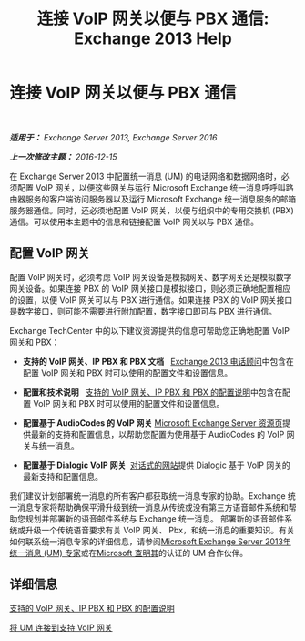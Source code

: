 ﻿---
title: '连接 VoIP 网关以便与 PBX 通信: Exchange 2013 Help'
TOCTitle: 连接 VoIP 网关以便与 PBX 通信
ms:assetid: 76bcdc54-3ec2-408a-bdbe-37826580dd62
ms:mtpsurl: https://technet.microsoft.com/zh-cn/library/Aa998872(v=EXCHG.150)
ms:contentKeyID: 50556601
ms.date: 05/21/2018
mtps_version: v=EXCHG.150
ms.translationtype: MT
---

# 连接 VoIP 网关以便与 PBX 通信

 

_**适用于：** Exchange Server 2013, Exchange Server 2016_

_**上一次修改主题：** 2016-12-15_

在 Exchange Server 2013 中配置统一消息 (UM) 的电话网络和数据网络时，必须配置 VoIP 网关，以便这些网关与运行 Microsoft Exchange 统一消息呼呼叫路由器服务的客户端访问服务器以及运行 Microsoft Exchange 统一消息服务的邮箱服务器通信。同时，还必须地配置 VoIP 网关，以便与组织中的专用交换机 (PBX) 通信。可以使用本主题中的信息和链接配置 VoIP 网关以与 PBX 通信。

## 配置 VoIP 网关

配置 VoIP 网关时，必须考虑 VoIP 网关设备是模拟网关、数字网关还是模拟数字网关设备。如果连接 PBX 的 VoIP 网关接口是模拟接口，则必须正确地配置相应的设置，以便 VoIP 网关可以与 PBX 进行通信。如果连接 PBX 的 VoIP 网关接口是数字接口，则可能不需要进行附加配置，数字接口即可与 PBX 进行通信。

Exchange TechCenter 中的以下建议资源提供的信息可帮助您正确地配置 VoIP 网关和 PBX：

  - **支持的 VoIP 网关、IP PBX 和 PBX 文档**   [Exchange 2013 电话顾问](telephony-advisor-for-exchange-2013-exchange-2013-help.md)中包含在配置 VoIP 网关和 PBX 时可以使用的配置文件和设置信息。

  - **配置和技术说明**   [支持的 VoIP 网关、IP PBX 和 PBX 的配置说明](configuration-notes-for-supported-voip-gateways-ip-pbxs-and-pbxs-exchange-2013-help.md)中包含在配置 VoIP 网关和 PBX 时可以使用的配置文件和设置信息。

  - **配置基于 AudioCodes 的 VoIP 网关** [Microsoft Exchange Server 资源页](https://www.audiocodes.com/solutions/microsoft/exchange-server)提供最新的支持和配置信息，以帮助您配置为使用基于 AudioCodes 的 VoIP 网关与统一消息。

  - **配置基于 Dialogic VoIP 网关**  [对话式的网站](https://www.dialogic.com/)提供 Dialogic 基于 VoIP 网关的最新支持和配置信息。

我们建议计划部署统一消息的所有客户都获取统一消息专家的协助。Exchange 统一消息专家将帮助确保平滑升级到统一消息从传统或没有第三方语音邮件系统和帮助您规划并部署新的语音邮件系统与 Exchange 统一消息。 部署新的语音邮件系统或升级一个传统语音要求有关 VoIP 网关、 Pbx，和统一消息的重要知识。有关如何联系统一消息专家的详细信息，请参阅[Microsoft Exchange Server 2013年统一消息 (UM) 专家](http://go.microsoft.com/fwlink/p/?linkid=262708)或在[Microsoft 查明其](https://go.microsoft.com/fwlink/p/?linkid=261951)的认证的 UM 合作伙伴。

## 详细信息

[支持的 VoIP 网关、IP PBX 和 PBX 的配置说明](configuration-notes-for-supported-voip-gateways-ip-pbxs-and-pbxs-exchange-2013-help.md)

[将 UM 连接到支持 VoIP 网关](connect-um-to-a-supported-voip-gateway-exchange-2013-help.md)

